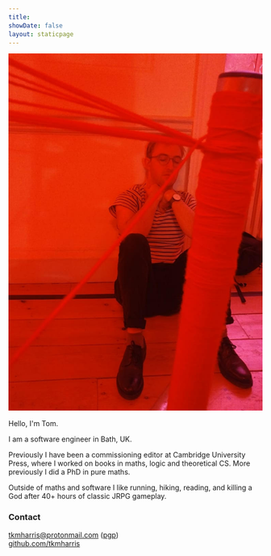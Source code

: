 ```yaml
---
title:
showDate: false
layout: staticpage
---
```


![inline](/img/me-red.png)

Hello, I'm Tom. 

I am a software engineer in Bath, UK.

Previously I have been a commissioning editor at Cambridge University Press, where I worked on books in maths, logic and theoretical CS. More previously I did a PhD in pure maths. 

Outside of maths and software I like running, hiking, reading, and killing a God after 40+ hours of classic JRPG gameplay.

### Contact

[&#116;&#107;&#109;&#104;&#97;&#114;&#114;&#105;&#115;&#64;&#112;&#114;&#111;&#116;&#111;&#110;&#109;&#97;&#105;&#108;&#46;&#99;&#111;&#109;](mailto:&#116;&#107;&#109;&#104;&#97;&#114;&#114;&#105;&#115;&#64;&#112;&#114;&#111;&#116;&#111;&#110;&#109;&#97;&#105;&#108;&#46;&#99;&#111;&#109;)  ([pgp](/keys/publickey.tkmharris.asc))  
[github.com/tkmharris](https://github.com/tkmharris)  

